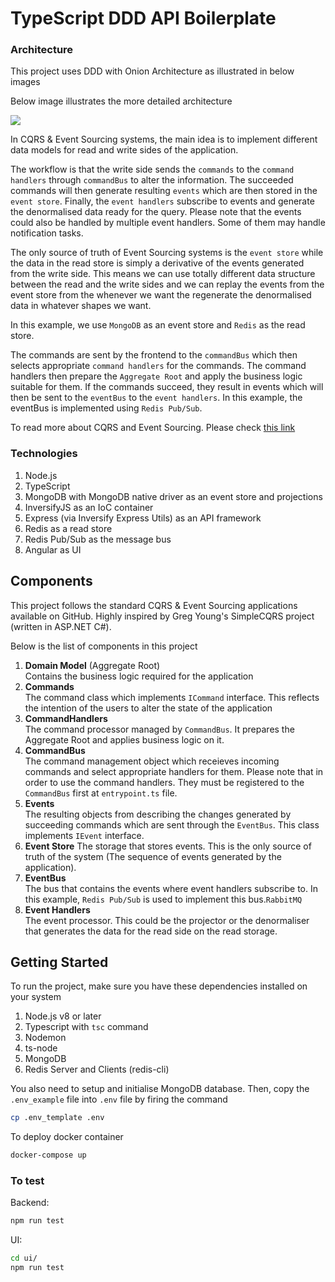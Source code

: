 # TypeScript DDD API Boilerplate

### Architecture

This project uses DDD with Onion Architecture as illustrated in below images

Below image illustrates the more detailed architecture

![](materials/architecture.png)

In CQRS & Event Sourcing systems, the main idea is to implement different data models for read and write sides of the application.

The workflow is that the write side sends the `commands` to the `command handlers` through `commandBus` to alter the information. The succeeded commands will then generate resulting `events` which are then stored in the `event store`. Finally, the `event handlers` subscribe to events and generate the denormalised data ready for the query. Please note that the events could also be handled by multiple event handlers. Some of them may handle notification tasks.

The only source of truth of Event Sourcing systems is the `event store` while the data in the read store is simply a derivative of the events generated from the write side. This means we can use totally different data structure between the read and the write sides and we can replay the events from the event store from the whenever we want the regenerate the denormalised data in whatever shapes we want.

In this example, we use `MongoDB` as an event store and `Redis` as the read store.

The commands are sent by the frontend to the `commandBus` which then selects appropriate `command handlers` for the commands. The command handlers then prepare the `Aggregate Root` and apply the business logic suitable for them. If the commands succeed, they result in events which will then be sent to the `eventBus` to the `event handlers`. In this example, the eventBus is implemented using `Redis Pub/Sub`.

To read more about CQRS and Event Sourcing. Please check [this link](https://docs.microsoft.com/en-us/azure/architecture/patterns/cqrs)

### Technologies

1. Node.js
2. TypeScript
3. MongoDB with MongoDB native driver as an event store and projections
4. InversifyJS as an IoC container
5. Express (via Inversify Express Utils) as an API framework
6. Redis as a read store
7. Redis Pub/Sub as the message bus
8. Angular as UI

## Components

This project follows the standard CQRS & Event Sourcing applications available on GitHub. Highly inspired by Greg Young's SimpleCQRS project (written in ASP.NET C#).

Below is the list of components in this project

1. **Domain Model** (Aggregate Root)<br/>
   Contains the business logic required for the application
2. **Commands**<br/>
   The command class which implements `ICommand` interface. This reflects the intention of the users to alter the state of the application
3. **CommandHandlers**<br/>
   The command processor managed by `CommandBus`. It prepares the Aggregate Root and applies business logic on it.
4. **CommandBus**<br/>
   The command management object which receieves incoming commands and select appropriate handlers for them. Please note that in order to use the command handlers. They must be registered to the `CommandBus` first at `entrypoint.ts` file.
5. **Events**<br/>
   The resulting objects from describing the changes generated by succeeding commands which are sent through the `EventBus`. This class implements `IEvent` interface.
6. **Event Store**
   The storage that stores events. This is the only source of truth of the system (The sequence of events generated by the application).
7. **EventBus**<br/>
   The bus that contains the events where event handlers subscribe to. In this example, `Redis Pub/Sub` is used to implement this bus.`RabbitMQ`
8. **Event Handlers**<br/>
   The event processor. This could be the projector or the denormaliser that generates the data for the read side on the read storage.

## Getting Started

To run the project, make sure you have these dependencies installed on your system

1. Node.js v8 or later
2. Typescript with `tsc` command
3. Nodemon
4. ts-node
5. MongoDB
6. Redis Server and Clients (redis-cli)

You also need to setup and initialise MongoDB database. Then, copy the `.env_example` file into `.env` file by firing the command

```bash
cp .env_template .env
```

To deploy docker container

```bash
docker-compose up
```

### To test

Backend:

```bash
npm run test
```

UI:

```bash
cd ui/
npm run test
```
